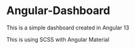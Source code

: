 # Angular-Dashboard
This is a simple dashboard created in Angular 13 

This is using SCSS with Angular Material
